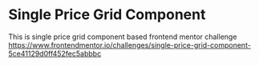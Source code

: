 # Single Price Grid Component
This is single price grid component based frontend mentor challenge
https://www.frontendmentor.io/challenges/single-price-grid-component-5ce41129d0ff452fec5abbbc
